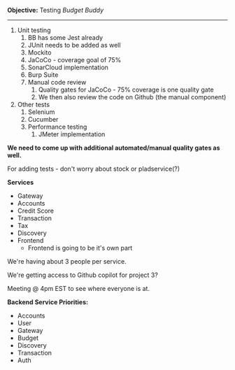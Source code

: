**Objective:** Testing *Budget Buddy*

---

1. Unit testing
	1. BB has some Jest already
	2. JUnit needs to be added as well
	3. Mockito
	4. JaCoCo - coverage goal of 75%
	5. SonarCloud implementation
	6. Burp Suite
	7. Manual code review
		1. Quality gates for JaCoCo - 75% coverage is one quality gate
		2. We then also review the code on Github (the manual component)
2. Other tests
	1. Selenium
	2. Cucumber
	3. Performance testing
		1. JMeter implementation

**We need to come up with additional automated/manual quality gates as well.**

For adding tests - don't worry about stock or pladservice(?)

**Services**
 - Gateway
 - Accounts
 - Credit Score
 - Transaction
 - Tax
 - Discovery
 - Frontend
	 - Frontend is going to be it's own part

We're having about 3 people per service.

We're getting access to Github copilot for project 3?

Meeting @ 4pm EST to see where everyone is at.

**Backend Service Priorities:**
 - Accounts
 - User
 - Gateway
 - Budget
 - Discovery
 - Transaction
 - Auth
